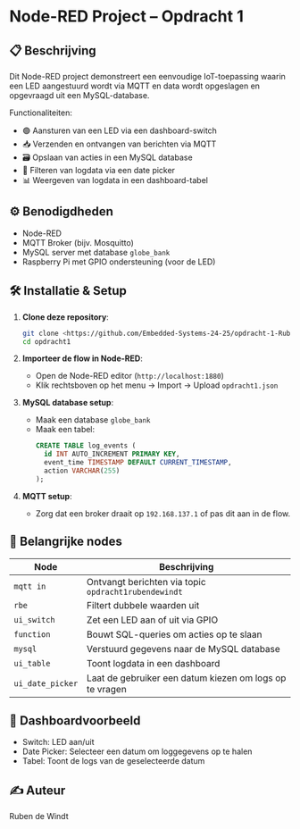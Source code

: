 
# Node-RED Project – Opdracht 1

## 📋 Beschrijving

Dit Node-RED project demonstreert een eenvoudige IoT-toepassing waarin een LED aangestuurd wordt via MQTT en data wordt opgeslagen en opgevraagd uit een MySQL-database.

Functionaliteiten:
- 🟢 Aansturen van een LED via een dashboard-switch
- 📥 Verzenden en ontvangen van berichten via MQTT
- 🗃️ Opslaan van acties in een MySQL database
- 📅 Filteren van logdata via een date picker
- 📊 Weergeven van logdata in een dashboard-tabel

## ⚙️ Benodigdheden

- Node-RED
- MQTT Broker (bijv. Mosquitto)
- MySQL server met database `globe_bank`
- Raspberry Pi met GPIO ondersteuning (voor de LED)

## 🛠️ Installatie & Setup

1. **Clone deze repository**:
    ```bash
    git clone <https://github.com/Embedded-Systems-24-25/opdracht-1-Ruben-De-Windt.git>
    cd opdracht1
    ```

2. **Importeer de flow in Node-RED**:
    - Open de Node-RED editor (`http://localhost:1880`)
    - Klik rechtsboven op het menu → Import → Upload `opdracht1.json`

3. **MySQL database setup**:
    - Maak een database `globe_bank`
    - Maak een tabel:
      ```sql
      CREATE TABLE log_events (
        id INT AUTO_INCREMENT PRIMARY KEY,
        event_time TIMESTAMP DEFAULT CURRENT_TIMESTAMP,
        action VARCHAR(255)
      );
      ```

4. **MQTT setup**:
    - Zorg dat een broker draait op `192.168.137.1` of pas dit aan in de flow.

## 🧩 Belangrijke nodes

| Node | Beschrijving |
|------|--------------|
| `mqtt in` | Ontvangt berichten via topic `opdracht1rubendewindt` |
| `rbe` | Filtert dubbele waarden uit |
| `ui_switch` | Zet een LED aan of uit via GPIO |
| `function` | Bouwt SQL-queries om acties op te slaan |
| `mysql` | Verstuurd gegevens naar de MySQL database |
| `ui_table` | Toont logdata in een dashboard |
| `ui_date_picker` | Laat de gebruiker een datum kiezen om logs op te vragen |

## 📸 Dashboardvoorbeeld

- Switch: LED aan/uit
- Date Picker: Selecteer een datum om loggegevens op te halen
- Tabel: Toont de logs van de geselecteerde datum

## ✍️ Auteur

Ruben de Windt
